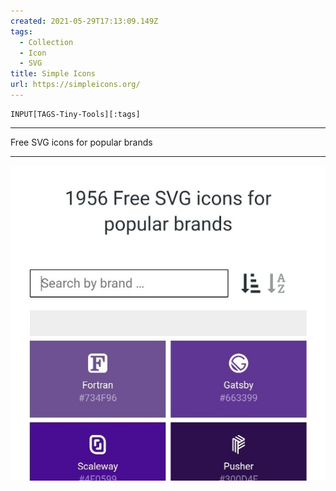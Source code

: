 ```yaml
---
created: 2021-05-29T17:13:09.149Z
tags: 
  - Collection
  - Icon
  - SVG
title: Simple Icons
url: https://simpleicons.org/
---
```

```meta-bind
INPUT[TAGS-Tiny-Tools][:tags]
```

___
Free SVG icons for popular brands
___

![](_attachments/simple-icons.jpg)
